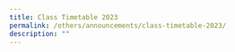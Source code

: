 ```yaml
---
title: Class Timetable 2023
permalink: /others/announcements/class-timetable-2023/
description: ""
---
```

